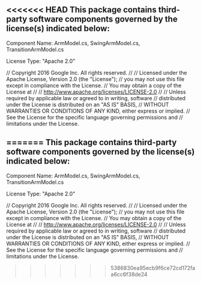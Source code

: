 <<<<<<< HEAD
This package contains third-party software components governed by the license(s) indicated below:
---------
Component Name: ArmModel.cs, SwingArmModel.cs, TransitionArmModel.cs

License Type: "Apache 2.0"

// Copyright 2016 Google Inc. All rights reserved.
//
// Licensed under the Apache License, Version 2.0 (the "License");
// you may not use this file except in compliance with the License.
// You may obtain a copy of the License at
//
//     http://www.apache.org/licenses/LICENSE-2.0
//
// Unless required by applicable law or agreed to in writing, software
// distributed under the License is distributed on an "AS IS" BASIS,
// WITHOUT WARRANTIES OR CONDITIONS OF ANY KIND, either express or implied.
// See the License for the specific language governing permissions and
// limitations under the License.

=======
This package contains third-party software components governed by the license(s) indicated below:
---------
Component Name: ArmModel.cs, SwingArmModel.cs, TransitionArmModel.cs

License Type: "Apache 2.0"

// Copyright 2016 Google Inc. All rights reserved.
//
// Licensed under the Apache License, Version 2.0 (the "License");
// you may not use this file except in compliance with the License.
// You may obtain a copy of the License at
//
//     http://www.apache.org/licenses/LICENSE-2.0
//
// Unless required by applicable law or agreed to in writing, software
// distributed under the License is distributed on an "AS IS" BASIS,
// WITHOUT WARRANTIES OR CONDITIONS OF ANY KIND, either express or implied.
// See the License for the specific language governing permissions and
// limitations under the License.

>>>>>>> 5386830ea95ecb9f6ce72cd172faa6cc6f38de24
